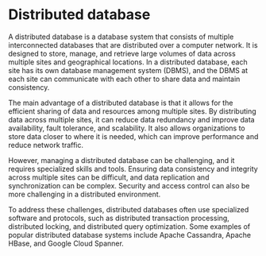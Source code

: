 # Distributed database

A distributed database is a database system that consists of multiple interconnected databases that are distributed over a computer network. It is designed to store, manage, and retrieve large volumes of data across multiple sites and geographical locations. In a distributed database, each site has its own database management system (DBMS), and the DBMS at each site can communicate with each other to share data and maintain consistency.

The main advantage of a distributed database is that it allows for the efficient sharing of data and resources among multiple sites. By distributing data across multiple sites, it can reduce data redundancy and improve data availability, fault tolerance, and scalability. It also allows organizations to store data closer to where it is needed, which can improve performance and reduce network traffic.

However, managing a distributed database can be challenging, and it requires specialized skills and tools. Ensuring data consistency and integrity across multiple sites can be difficult, and data replication and synchronization can be complex. Security and access control can also be more challenging in a distributed environment.

To address these challenges, distributed databases often use specialized software and protocols, such as distributed transaction processing, distributed locking, and distributed query optimization. Some examples of popular distributed database systems include Apache Cassandra, Apache HBase, and Google Cloud Spanner.
